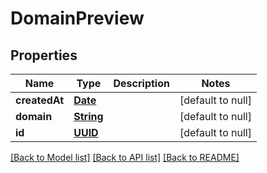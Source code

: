 # DomainPreview
## Properties

Name | Type | Description | Notes
------------ | ------------- | ------------- | -------------
**createdAt** | [**Date**](DateTime.md) |  | [default to null]
**domain** | [**String**](string.md) |  | [default to null]
**id** | [**UUID**](UUID.md) |  | [default to null]

[[Back to Model list]](../README.md#documentation-for-models) [[Back to API list]](../README.md#documentation-for-api-endpoints) [[Back to README]](../README.md)


